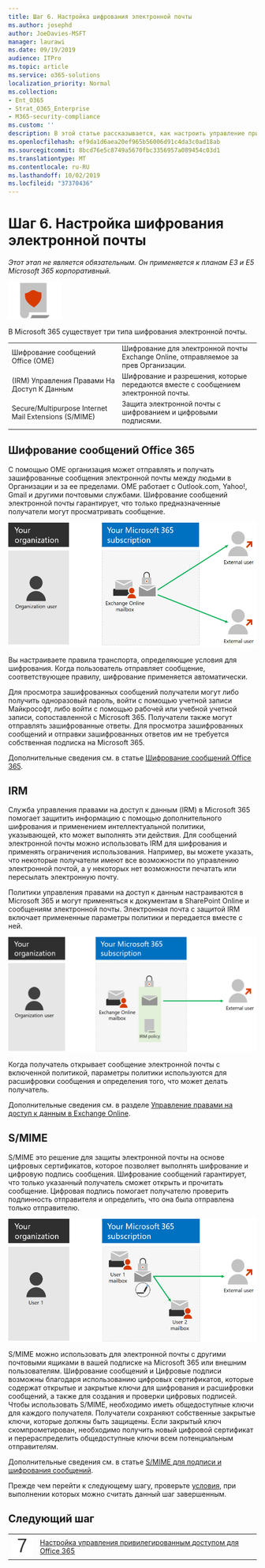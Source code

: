 ```yaml
---
title: Шаг 6. Настройка шифрования электронной почты
ms.author: josephd
author: JoeDavies-MSFT
manager: laurawi
ms.date: 09/19/2019
audience: ITPro
ms.topic: article
ms.service: o365-solutions
localization_priority: Normal
ms.collection:
- Ent_O365
- Strat_O365_Enterprise
- M365-security-compliance
ms.custom: ''
description: В этой статье рассказывается, как настроить управление привилегированным доступом для Office 365.
ms.openlocfilehash: ef9da1d6aea20ef965b56006d91c4da3c0ad18ab
ms.sourcegitcommit: 8bcd76e5c8749a5670fbc3356957a089454c03d1
ms.translationtype: MT
ms.contentlocale: ru-RU
ms.lasthandoff: 10/02/2019
ms.locfileid: "37370436"
---
```

# <a name="step-6-configure-email-encryption"></a>Шаг 6. Настройка шифрования электронной почты

*Этот этап не является обязательным. Он применяется к планам E3 и E5 Microsoft 365 корпоративный.*

![Этап 6: защита информации](./media/deploy-foundation-infrastructure/infoprotection_icon-small.png)

В Microsoft 365 существует три типа шифрования электронной почты.

|||
|:-------|:-----|
| Шифрование сообщений Office (OME) | Шифрование для электронной почты Exchange Online, отправляемое за прев Организации. |
| (IRM) Управления Правами На Доступ К Данным | Шифрование и разрешения, которые передаются вместе с сообщением электронной почты. |
| Secure/Multipurpose Internet Mail Extensions (S/MIME) | Защита электронной почты с шифрованием и цифровыми подписями. |
|||

## <a name="office-365-message-encryption"></a>Шифрование сообщений Office 365

С помощью OME организация может отправлять и получать зашифрованные сообщения электронной почты между людьми в Организации и за ее пределами. OME работает с Outlook.com, Yahoo!, Gmail и другими почтовыми службами. Шифрование сообщений электронной почты гарантирует, что только предназначенные получатели могут просматривать сообщение.

![Шифрование сообщений электронной почты OME](./media/infoprotect-email-encryption/ome-encryption.png)

Вы настраиваете правила транспорта, определяющие условия для шифрования. Когда пользователь отправляет сообщение, соответствующее правилу, шифрование применяется автоматически.

Для просмотра зашифрованных сообщений получатели могут либо получить одноразовый пароль, войти с помощью учетной записи Майкрософт, либо войти с помощью рабочей или учебной учетной записи, сопоставленной с Microsoft 365. Получатели также могут отправлять зашифрованные ответы. Для просмотра зашифрованных сообщений и отправки зашифрованных ответов им не требуется собственная подписка на Microsoft 365.

Дополнительные сведения см. в статье [Шифрование сообщений Office 365](https://docs.microsoft.com/Office365/SecurityCompliance/ome).

## <a name="irm"></a>IRM

Служба управления правами на доступ к данным (IRM) в Microsoft 365 помогает защитить информацию с помощью дополнительного шифрования и применением интеллектуальной политики, указывающей, кто может выполнять эти действия. Для сообщений электронной почты можно использовать IRM для шифрования и применять ограничения использования. Например, вы можете указать, что некоторые получатели имеют все возможности по управлению электронной почтой, а у некоторых нет возможности печатать или пересылать электронную почту. 

Политики управления правами на доступ к данным настраиваются в Microsoft 365 и могут применяться к документам в SharePoint Online и сообщениям электронной почты. Электронная почта с защитой IRM включает примененные параметры политики и передается вместе с ней. 

![Защита IRM в сообщениях электронной почты](./media/infoprotect-email-encryption/irm-protection.png)

Когда получатель открывает сообщение электронной почты с включенной политикой, параметры политики используются для расшифровки сообщения и определения того, что может делать получатель. 

Дополнительные сведения см. в разделе [Управление правами на доступ к данным в Exchange Online]( https://docs.microsoft.com/office365/SecurityCompliance/information-rights-management-in-exchange-online).

## <a name="smime"></a>S/MIME

S/MIME это решение для защиты электронной почты на основе цифровых сертификатов, которое позволяет выполнять шифрование и цифровую подпись сообщения. Шифрование сообщений гарантирует, что только указанный получатель сможет открыть и прочитать сообщение. Цифровая подпись помогает получателю проверить подлинность отправителя и определить, что она была отправлена только отправителю.

![Защита сообщений электронной почты с протоколом S/MIME](./media/infoprotect-email-encryption/smime-protection.png)

S/MIME можно использовать для электронной почты с другими почтовыми ящиками в вашей подписке на Microsoft 365 или внешним пользователям.
Шифрование сообщений и Цифровые подписи возможны благодаря использованию цифровых сертификатов, которые содержат открытые и закрытые ключи для шифрования и расшифровки сообщений, а также для создания и проверки цифровых подписей.
Чтобы использовать S/MIME, необходимо иметь общедоступные ключи для каждого получателя. Получатели сохраняют собственные закрытые ключи, которые должны быть защищены. Если закрытый ключ скомпрометирован, необходимо получить новый цифровой сертификат и перераспределить общедоступные ключи всем потенциальным отправителям.

Дополнительные сведения см. в статье [S/MIME для подписи и шифрования сообщений](https://docs.microsoft.com/Exchange/policy-and-compliance/smime).    


Прежде чем перейти к следующему шагу, проверьте [условия](infoprotect-exit-criteria.md#crit-infoprotect-step6), при выполнении которых можно считать данный шаг завершенным.

## <a name="next-step"></a>Следующий шаг

|||
|:-------|:-----|
|![Шаг 7](./media/stepnumbers/Step7.png)|[Настройка управления привилегированным доступом для Office 365](infoprotect-configure-privileged-access-management.md)|
